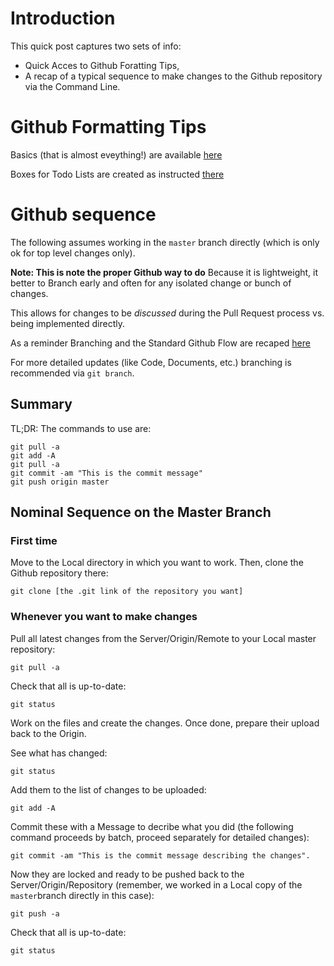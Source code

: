 # Introduction
This quick post captures two sets of info:
- Quick Acces to Github Foratting Tips,
- A recap of a typical sequence to make changes to the Github repository via the Command Line.

# Github Formatting Tips
Basics (that is almost eveything!) are available [here](https://help.github.com/articles/basic-writing-and-formatting-syntax/)

Boxes for Todo Lists are created as instructed [there](https://github.com/blog/1375-task-lists-in-gfm-issues-pulls-comments)

# Github sequence
The following assumes working in the `master` branch directly (which is only ok for top level changes only).

**Note: This is note the proper Github way to do**
Because it is lightweight, it better to Branch early and often for any isolated change or bunch of changes.

This allows for changes to be *discussed* during the Pull Request process vs. being implemented directly.

As a reminder Branching and the Standard Github Flow are recaped [here](https://guides.github.com/introduction/flow/)


For more detailed updates (like Code, Documents, etc.) branching is recommended via `git branch`.

## Summary
TL;DR: The commands to use are:

    git pull -a
    git add -A
    git pull -a
    git commit -am "This is the commit message"
    git push origin master


## Nominal Sequence on the Master Branch
### First time
Move to the Local directory in which you want to work.
Then, clone the Github repository there:

    git clone [the .git link of the repository you want]

### Whenever you want to make changes
Pull all latest changes from the Server/Origin/Remote to your Local master repository:

    git pull -a

Check that all is up-to-date:

    git status

Work on the files and create the changes.
Once done, prepare their upload back to the Origin.

See what has changed:

    git status

Add them to the list of changes to be uploaded:

    git add -A

Commit these with a Message to decribe what you did (the following command proceeds by batch, proceed separately for detailed changes):

    git commit -am "This is the commit message describing the changes".

Now they are locked and ready to be pushed back to the Server/Origin/Repository (remember, we worked in a Local copy of the `master`branch directly in this case):

    git push -a

Check that all is up-to-date:

    git status
